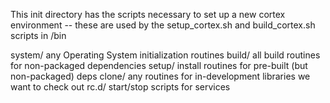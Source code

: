 This init directory has the scripts necessary to set up a new cortex
environment -- these are used by the setup_cortex.sh and build_cortex.sh
scripts in /bin

system/  any Operating System initialization routines
build/   all build routines for non-packaged dependencies 
setup/   install routines for pre-built (but non-packaged) deps
clone/   any routines for in-development libraries we want to check out 
rc.d/    start/stop scripts for services
